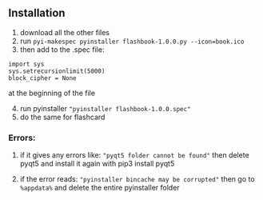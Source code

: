 ## Installation

1. download all the other files
1. run `pyi-makespec pyinstaller flashbook-1.0.0.py --icon=book.ico`
1. then add to the .spec file:
```
import sys
sys.setrecursionlimit(5000)
block_cipher = None
```
at the beginning of the file

4. run pyinstaller `"pyinstaller flashbook-1.0.0.spec"`  
5. do the same for flashcard


### Errors: 

1. if it gives any errors like: `"pyqt5 folder cannot be found"` then delete pyqt5 and install it again with pip3 install pyqt5

1. if the error reads: `"pyinstaller bincache may be corrupted"` then go to `%appdata%` and delete the entire pyinstaller folder
